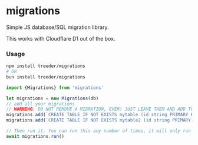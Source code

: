 # migrations

Simple JS database/SQL migration library. 

This works with Cloudflare D1 out of the box. 

### Usage

```sh
npm install treeder/migrations
# OR
bun install treeder/migrations
```

```js
import {Migrations} from 'migrations'

let migrations = new Migrations(db) 
// add all your migrations
// WARNING: DO NOT REMOVE A MIGRATION, EVER! JUST LEAVE THEM AND ADD TO THE LIST
migrations.add(`CREATE TABLE IF NOT EXISTS mytable (id string PRIMARY KEY, createdAt text)`)
migrations.add(`CREATE TABLE IF NOT EXISTS mytable2 (id string PRIMARY KEY, createdAt text)`)

// Then run it. You can run this any number of times, it will only run each migration once.
await migrations.run()
```
